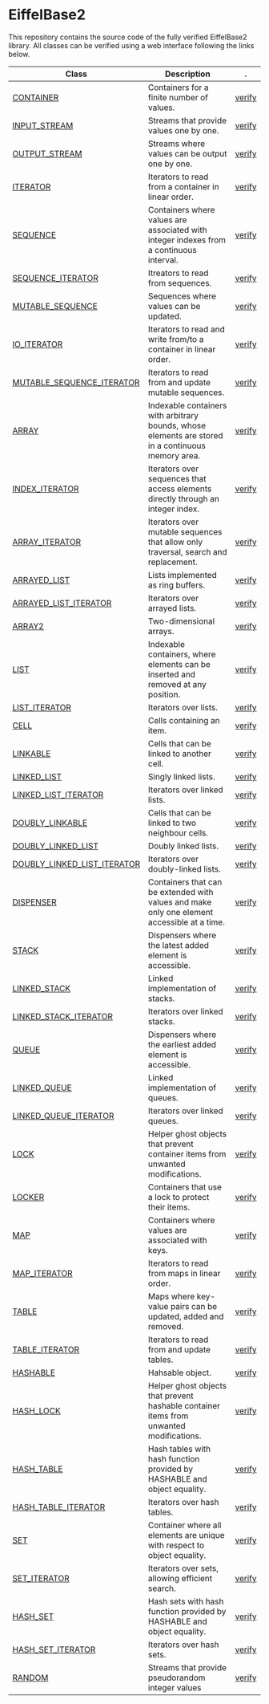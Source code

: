 EiffelBase2
===========

This repository contains the source code of the fully verified EiffelBase2 library. All classes can be verified using a web interface following the links below.

Class | Description | .
------|-------------|------
[CONTAINER](https://github.com/nadia-polikarpova/eiffelbase2/blob/master/base2/container/v_container.e) | Containers for a finite number of values. | [verify](http://cloudstudio.ethz.ch/e4pubs/#eb2_container)
[INPUT_STREAM](https://github.com/nadia-polikarpova/eiffelbase2/blob/master/base2/stream/v_input_stream.e) | Streams that provide values one by one. | [verify](http://cloudstudio.ethz.ch/e4pubs/#eb2_input_stream)
[OUTPUT_STREAM](https://github.com/nadia-polikarpova/eiffelbase2/blob/master/base2/stream/v_output_stream.e) | Streams where values can be output one by one. | [verify](http://cloudstudio.ethz.ch/e4pubs/#eb2_output_stream)
[ITERATOR](https://github.com/nadia-polikarpova/eiffelbase2/blob/master/base2/iterator/v_iterator.e) | Iterators to read from a container in linear order. | [verify](http://cloudstudio.ethz.ch/e4pubs/#eb2_iterator)
[SEQUENCE](https://github.com/nadia-polikarpova/eiffelbase2/blob/master/base2/container/v_sequence.e) | Containers where values are associated with integer indexes from a continuous interval. | [verify](http://cloudstudio.ethz.ch/e4pubs/#eb2_sequence)
[SEQUENCE_ITERATOR](https://github.com/nadia-polikarpova/eiffelbase2/blob/master/base2/iterator/sequence/v_sequence_iterator.e) | Itreators to read from sequences. | [verify](http://cloudstudio.ethz.ch/e4pubs/#eb2_sequence_iterator)
[MUTABLE_SEQUENCE](https://github.com/nadia-polikarpova/eiffelbase2/blob/master/base2/container/v_mutable_sequence.e) | Sequences where values can be updated. | [verify](http://cloudstudio.ethz.ch/e4pubs/#eb2_mutable_sequence)
[IO_ITERATOR](https://github.com/nadia-polikarpova/eiffelbase2/blob/master/base2/iterator/v_io_iterator.e) | Iterators to read and write from/to a container in linear order. | [verify](http://cloudstudio.ethz.ch/e4pubs/#eb2_io_iterator)
[MUTABLE_SEQUENCE_ITERATOR](https://github.com/nadia-polikarpova/eiffelbase2/blob/master/base2/iterator/sequence/v_mutable_sequence_iterator.e) | Iterators to read from and update mutable sequences. | [verify](http://cloudstudio.ethz.ch/e4pubs/#eb2_mutable_sequence_iterator)
[ARRAY](https://github.com/nadia-polikarpova/eiffelbase2/blob/master/base2/array/v_array.e) | Indexable containers with arbitrary bounds, whose elements are stored in a continuous memory area. | [verify](http://cloudstudio.ethz.ch/e4pubs/#eb2_array)
[INDEX_ITERATOR](https://github.com/nadia-polikarpova/eiffelbase2/blob/master/base2/iterator/v_index_iterator.e) | Iterators over sequences that access elements directly through an integer index. | [verify](http://cloudstudio.ethz.ch/e4pubs/#eb2_index_iterator)
[ARRAY_ITERATOR](https://github.com/nadia-polikarpova/eiffelbase2/blob/master/base2/iterator/sequence/v_array_iterator.e) | Iterators over mutable sequences that allow only traversal, search and replacement. | [verify](http://cloudstudio.ethz.ch/e4pubs/#eb2_array_iterator)
[ARRAYED_LIST](https://github.com/nadia-polikarpova/eiffelbase2/blob/master/base2/list/v_arrayed_list.e) | Lists implemented as ring buffers. | [verify](http://cloudstudio.ethz.ch/e4pubs/#eb2_arrayed_list)
[ARRAYED_LIST_ITERATOR](https://github.com/nadia-polikarpova/eiffelbase2/blob/master/base2/iterator/list/v_arrayed_list_iterator.e) | Iterators over arrayed lists. | [verify](http://cloudstudio.ethz.ch/e4pubs/#eb2_arrayed_list_iterator)
[ARRAY2](https://github.com/nadia-polikarpova/eiffelbase2/blob/master/base2/array/v_array2.e) | Two-dimensional arrays. | [verify](http://cloudstudio.ethz.ch/e4pubs/#eb2_array2)
[LIST](https://github.com/nadia-polikarpova/eiffelbase2/blob/master/base2/list/v_list.e) | Indexable containers, where elements can be inserted and removed at any position.  | [verify](http://cloudstudio.ethz.ch/e4pubs/#eb2_list)
[LIST_ITERATOR](https://github.com/nadia-polikarpova/eiffelbase2/blob/master/base2/iterator/list/v_list_iterator.e) | Iterators over lists. | [verify](http://cloudstudio.ethz.ch/e4pubs/#eb2_list_iterator)
[CELL](https://github.com/nadia-polikarpova/eiffelbase2/blob/master/base2/cell/v_cell.e) | Cells containing an item. | [verify](http://cloudstudio.ethz.ch/e4pubs/#eb2_cell)
[LINKABLE](https://github.com/nadia-polikarpova/eiffelbase2/blob/master/base2/cell/v_linkable.e) | Cells that can be linked to another cell. | [verify](http://cloudstudio.ethz.ch/e4pubs/#eb2_linkable)
[LINKED_LIST](https://github.com/nadia-polikarpova/eiffelbase2/blob/master/base2/list/v_linked_list.e) | Singly linked lists. | [verify](http://cloudstudio.ethz.ch/e4pubs/#eb2_linked_list)
[LINKED_LIST_ITERATOR](https://github.com/nadia-polikarpova/eiffelbase2/blob/master/base2/iterator/list/v_linked_list_iterator.e) | Iterators over linked lists. | [verify](http://cloudstudio.ethz.ch/e4pubs/#eb2_linked_list_iterator)
[DOUBLY_LINKABLE](https://github.com/nadia-polikarpova/eiffelbase2/blob/master/base2/cell/v_doubly_linkable.e) | Cells that can be linked to two neighbour cells. | [verify](http://cloudstudio.ethz.ch/e4pubs/#eb2_doubly_linkable)
[DOUBLY_LINKED_LIST](https://github.com/nadia-polikarpova/eiffelbase2/blob/master/base2/list/v_doubly_linked_list.e) | Doubly linked lists. | [verify](http://cloudstudio.ethz.ch/e4pubs/#eb2_doubly_linked_list)
[DOUBLY_LINKED_LIST_ITERATOR](https://github.com/nadia-polikarpova/eiffelbase2/blob/master/base2/iterator/list/v_doubly_linked_list_iterator.e) | Iterators over doubly-linked lists. | [verify](http://cloudstudio.ethz.ch/e4pubs/#eb2_doubly_linked_list_iterator)
[DISPENSER](https://github.com/nadia-polikarpova/eiffelbase2/blob/master/base2/dispenser/v_dispenser.e) | Containers that can be extended with values and make only one element accessible at a time. | [verify](http://cloudstudio.ethz.ch/e4pubs/#eb2_dispenser)
[STACK](https://github.com/nadia-polikarpova/eiffelbase2/blob/master/base2/dispenser/v_stack.e) | Dispensers where the latest added element is accessible. | [verify](http://cloudstudio.ethz.ch/e4pubs/#eb2_stack)
[LINKED_STACK](https://github.com/nadia-polikarpova/eiffelbase2/blob/master/base2/dispenser/v_linked_stack.e) | Linked implementation of stacks. | [verify](http://cloudstudio.ethz.ch/e4pubs/#eb2_linked_stack)
[LINKED_STACK_ITERATOR](https://github.com/nadia-polikarpova/eiffelbase2/blob/master/base2/iterator/dispenser/v_linked_stack_iterator.e) | Iterators over linked stacks. | [verify](http://cloudstudio.ethz.ch/e4pubs/#eb2_linked_stack_iterator)
[QUEUE](https://github.com/nadia-polikarpova/eiffelbase2/blob/master/base2/dispenser/v_queue.e) | Dispensers where the earliest added element is accessible. | [verify](http://cloudstudio.ethz.ch/e4pubs/#eb2_queue)
[LINKED_QUEUE](https://github.com/nadia-polikarpova/eiffelbase2/blob/master/base2/dispenser/v_linked_queue.e) | Linked implementation of queues. | [verify](http://cloudstudio.ethz.ch/e4pubs/#eb2_linked_queue)
[LINKED_QUEUE_ITERATOR](https://github.com/nadia-polikarpova/eiffelbase2/blob/master/base2/iterator/dispenser/v_linked_queue_iterator.e) | Iterators over linked queues. | [verify](http://cloudstudio.ethz.ch/e4pubs/#eb2_linked_queue_iterator)
[LOCK](https://github.com/nadia-polikarpova/eiffelbase2/blob/master/base2/utility/v_lock.e) | Helper ghost objects that prevent container items from unwanted modifications. | [verify](http://cloudstudio.ethz.ch/e4pubs/#eb2_lock)
[LOCKER](https://github.com/nadia-polikarpova/eiffelbase2/blob/master/base2/utility/v_locker.e) | Containers that use a lock to protect their items. | [verify](http://cloudstudio.ethz.ch/e4pubs/#eb2_locker)
[MAP](https://github.com/nadia-polikarpova/eiffelbase2/blob/master/base2/container/v_map.e) | Containers where values are associated with keys.  | [verify](http://cloudstudio.ethz.ch/e4pubs/#eb2_map)
[MAP_ITERATOR](https://github.com/nadia-polikarpova/eiffelbase2/blob/master/base2/iterator/v_map_iterator.e) | Iterators to read from maps in linear order. | [verify](http://cloudstudio.ethz.ch/e4pubs/#eb2_map_iterator)
[TABLE](https://github.com/nadia-polikarpova/eiffelbase2/blob/master/base2/table/v_table.e) | Maps where key-value pairs can be updated, added and removed. | [verify](http://cloudstudio.ethz.ch/e4pubs/#eb2_table)
[TABLE_ITERATOR](https://github.com/nadia-polikarpova/eiffelbase2/blob/master/base2/iterator/table/v_table_iterator.e) | Iterators to read from and update tables. | [verify](http://cloudstudio.ethz.ch/e4pubs/#eb2_table_iterator)
[HASHABLE](https://github.com/nadia-polikarpova/eiffelbase2/blob/master/base2/utility/v_hashable.e) | Hahsable object. | [verify](http://cloudstudio.ethz.ch/e4pubs/#eb2_hashable)
[HASH_LOCK](https://github.com/nadia-polikarpova/eiffelbase2/blob/master/base2/utility/v_hash_lock.e) | Helper ghost objects that prevent hashable container items from unwanted modifications. | [verify](http://cloudstudio.ethz.ch/e4pubs/#eb2_hash_lock)
[HASH_TABLE](https://github.com/nadia-polikarpova/eiffelbase2/blob/master/base2/table/v_hash_table.e) | Hash tables with hash function provided by HASHABLE and object equality. | [verify](http://cloudstudio.ethz.ch/e4pubs/#eb2_hash_table)
[HASH_TABLE_ITERATOR](https://github.com/nadia-polikarpova/eiffelbase2/blob/master/base2/iterator/table/v_hash_table_iterator.e) | Iterators over hash tables. | [verify](http://cloudstudio.ethz.ch/e4pubs/#eb2_hash_table_iterator)
[SET](https://github.com/nadia-polikarpova/eiffelbase2/blob/master/base2/set/v_set.e) | Container where all elements are unique with respect to object equality.  | [verify](http://cloudstudio.ethz.ch/e4pubs/#eb2_set)
[SET_ITERATOR](https://github.com/nadia-polikarpova/eiffelbase2/blob/master/base2/iterator/set/v_set_iterator.e) | Iterators over sets, allowing efficient search. | [verify](http://cloudstudio.ethz.ch/e4pubs/#eb2_set_iterator)
[HASH_SET](https://github.com/nadia-polikarpova/eiffelbase2/blob/master/base2/set/v_hash_set.e) | Hash sets with hash function provided by HASHABLE and object equality. | [verify](http://cloudstudio.ethz.ch/e4pubs/#eb2_hash_set)
[HASH_SET_ITERATOR](https://github.com/nadia-polikarpova/eiffelbase2/blob/master/base2/iterator/set/v_hash_set_iterator.e) | Iterators over hash sets. | [verify](http://cloudstudio.ethz.ch/e4pubs/#eb2_hash_set_iterator)
[RANDOM](https://github.com/nadia-polikarpova/eiffelbase2/blob/master/base2/stream/v_random.e) | Streams that provide pseudorandom integer values | [verify](http://cloudstudio.ethz.ch/e4pubs/#eb2_random)


